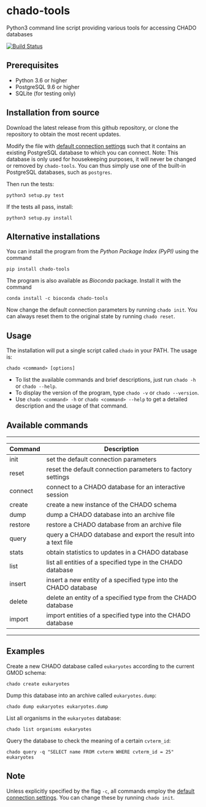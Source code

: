 # chado-tools

Python3 command line script providing various tools for accessing CHADO databases

[![Build Status](https://travis-ci.org/sanger-pathogens/chado-tools.svg?branch=master)](https://travis-ci.org/sanger-pathogens/chado-tools)

## Prerequisites

* Python 3.6 or higher
* PostgreSQL 9.6 or higher
* SQLite (for testing only)

## Installation from source

Download the latest release from this github repository, or clone the repository to obtain the most recent updates.

Modify the file with [default connection settings](pychado/data/defaultDatabase.yml) such that it contains an existing PostgreSQL database to which you can connect.
Note: This database is only used for housekeeping purposes, it will never be changed or removed by `chado-tools`. You can thus simply use one of the built-in PostgreSQL databases, such as `postgres`.

Then run the tests:

    python3 setup.py test

If the tests all pass, install:

    python3 setup.py install

## Alternative installations

You can install the program from the *Python Package Index (PyPI)* using the command

    pip install chado-tools
    
The program is also available as *Bioconda* package. Install it with the command

    conda install -c bioconda chado-tools

Now change the default connection parameters by running `chado init`. You can always reset them to the original state by running `chado reset`.

## Usage

The installation will put a single script called `chado` in your PATH.
The usage is:

    chado <command> [options]

* To list the available commands and brief descriptions, just run `chado -h` or `chado --help`.
* To display the version of the program, type `chado -v` or `chado --version`.
* Use `chado <command> -h` or `chado <command> --help` to get a detailed description and the usage of that command.

## Available commands

------------------------------------------------------------------------------------------------
| Command               | Description                                                          |
|-----------------------|----------------------------------------------------------------------|
| init                  | set the default connection parameters                                |
| reset                 | reset the default connection parameters to factory settings          |
| connect               | connect to a CHADO database for an interactive session               |
| create                | create a new instance of the CHADO schema                            |
| dump                  | dump a CHADO database into an archive file                           |
| restore               | restore a CHADO database from an archive file                        |
| query                 | query a CHADO database and export the result into a text file        |
| stats                 | obtain statistics to updates in a CHADO database                     |
| list                  | list all entities of a specified type in the CHADO database          |
| insert                | insert a new entity of a specified type into the CHADO database      |
| delete                | delete an entity of a specified type from the CHADO database         |
| import                | import entities of a specified type into the CHADO database          |
------------------------------------------------------------------------------------------------

## Examples

Create a new CHADO database called `eukaryotes` according to the current GMOD schema:

    chado create eukaryotes
    
Dump this database into an archive called `eukaryotes.dump`:

    chado dump eukaryotes eukaryotes.dump

List all organisms in the `eukaryotes` database:

    chado list organisms eukaryotes

Query the database to check the meaning of a certain `cvterm_id`:

    chado query -q "SELECT name FROM cvterm WHERE cvterm_id = 25" eukaryotes


## Note

Unless explicitly specified by the flag `-c`, all commands employ the [default connection settings](pychado/data/defaultDatabase.yml).
You can change these by running `chado init`.
